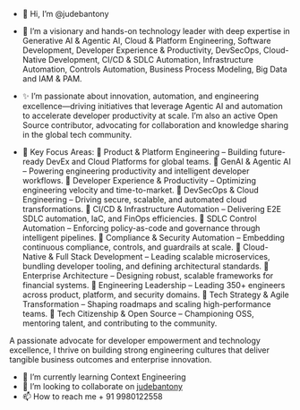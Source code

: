 - 👋 Hi, I’m @judebantony
- 👀 I’m a visionary and hands-on technology leader with deep expertise in Generative AI & Agentic AI, Cloud & Platform Engineering, Software Development, Developer Experience & Productivity, DevSecOps, Cloud-Native Development, CI/CD & SDLC Automation, Infrastructure Automation, Controls Automation, Business Process Modeling, Big Data and IAM & PAM.

- ✨ I’m passionate about innovation, automation, and engineering excellence—driving initiatives that leverage Agentic AI and automation to accelerate developer productivity at scale. I’m also an active Open Source contributor, advocating for collaboration and knowledge sharing in the global tech community.

- 🚀 Key Focus Areas:
🔹 Product & Platform Engineering – Building future-ready DevEx and Cloud Platforms for global teams.
🔹 GenAI & Agentic AI – Powering engineering productivity and intelligent developer workflows.
🔹 Developer Experience & Productivity – Optimizing engineering velocity and time-to-market.
🔹 DevSecOps & Cloud Engineering – Driving secure, scalable, and automated cloud transformations.
🔹 CI/CD & Infrastructure Automation – Delivering E2E SDLC automation, IaC, and FinOps efficiencies.
🔹 SDLC Control Automation – Enforcing policy-as-code and governance through intelligent pipelines.
🔹 Compliance & Security Automation – Embedding continuous compliance, controls, and guardrails at scale.
🔹 Cloud-Native & Full Stack Development – Leading scalable microservices, bundling developer tooling, and defining architectural standards.
🔹 Enterprise Architecture – Designing robust, scalable frameworks for financial systems.
🔹 Engineering Leadership – Leading 350+ engineers across product, platform, and security domains.
🔹 Tech Strategy & Agile Transformation – Shaping roadmaps and scaling high-performance teams.
🔹 Tech Citizenship & Open Source – Championing OSS, mentoring talent, and contributing to the community.

A passionate advocate for developer empowerment and technology excellence, I thrive on building strong engineering cultures that deliver tangible business outcomes and enterprise innovation.
- 🌱 I’m currently learning Context Engineering
- 💞️ I’m looking to collaborate on [judebantony](https://www.linkedin.com/in/jude-antony-2b208219/)
- 📫 How to reach me + 91 9980122558

<!---
judebantony/judebantony is a ✨ special ✨ repository because its `README.md` (this file) appears on your GitHub profile.
You can click the Preview link to take a look at your changes.
--->
